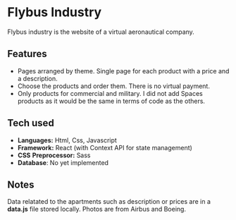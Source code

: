 # Flybus Industry

Flybus industry is the website of a virtual aeronautical company.

## Features

- Pages arranged by theme. Single page for each product with a price and a description.
- Choose the products and order them. There is no virtual payment.
- Only products for commercial and military. I did not add Spaces products as it would be the same in terms of code as the others.

## Tech used

- **Languages:** Html, Css, Javascript
- **Framework:** React (with Context API for state management)
- **CSS** **Preprocessor:** Sass
- **Database**: No yet implemented

## Notes

Data relatated to the apartments such as description or prices are in a **data.js** file stored locally.
Photos are from Airbus and Boeing.
